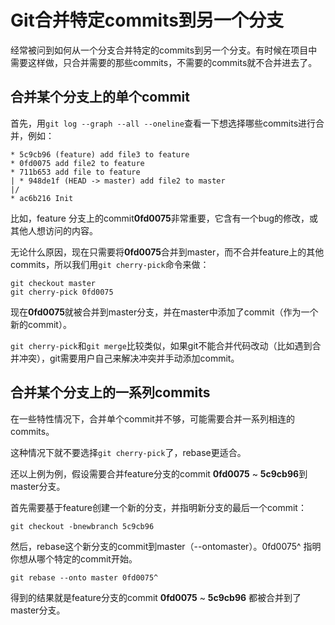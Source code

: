 # Git合并特定commits到另一个分支

经常被问到如何从一个分支合并特定的commits到另一个分支。有时候在项目中需要这样做，只合并需要的那些commits，不需要的commits就不合并进去了。

## 合并某个分支上的单个commit

首先，用`git log --graph --all --oneline`查看一下想选择哪些commits进行合并，例如：

```
* 5c9cb96 (feature) add file3 to feature
* 0fd0075 add file2 to feature
* 711b653 add file to feature
| * 948de1f (HEAD -> master) add file2 to master
|/
* ac6b216 Init
```

比如，feature 分支上的commit**0fd0075**非常重要，它含有一个bug的修改，或其他人想访问的内容。

无论什么原因，现在只需要将**0fd0075**合并到master，而不合并feature上的其他commits，所以我们用`git cherry-pick`命令来做：

```
git checkout master  
git cherry-pick 0fd0075
```

现在**0fd0075**就被合并到master分支，并在master中添加了commit（作为一个新的commit）。

`git cherry-pick`和`git merge`比较类似，如果git不能合并代码改动（比如遇到合并冲突），git需要用户自己来解决冲突并手动添加commit。

## 合并某个分支上的一系列commits

在一些特性情况下，合并单个commit并不够，可能需要合并一系列相连的commits。

这种情况下就不要选择`git cherry-pick`了，rebase更适合。

还以上例为例，假设需要合并feature分支的commit **0fd0075** ~ **5c9cb96**到master分支。

首先需要基于feature创建一个新的分支，并指明新分支的最后一个commit：

```
git checkout -bnewbranch 5c9cb96
```

然后，rebase这个新分支的commit到master（--ontomaster）。0fd0075^ 指明你想从哪个特定的commit开始。

```
git rebase --onto master 0fd0075^
```

得到的结果就是feature分支的commit **0fd0075** ~ **5c9cb96** 都被合并到了master分支。

